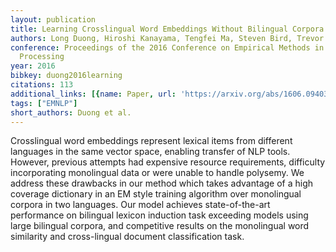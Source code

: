 ```yaml
---
layout: publication
title: Learning Crosslingual Word Embeddings Without Bilingual Corpora
authors: Long Duong, Hiroshi Kanayama, Tengfei Ma, Steven Bird, Trevor Cohn
conference: Proceedings of the 2016 Conference on Empirical Methods in Natural Language
  Processing
year: 2016
bibkey: duong2016learning
citations: 113
additional_links: [{name: Paper, url: 'https://arxiv.org/abs/1606.09403'}]
tags: ["EMNLP"]
short_authors: Duong et al.
---
```

Crosslingual word embeddings represent lexical items from different languages
in the same vector space, enabling transfer of NLP tools. However, previous
attempts had expensive resource requirements, difficulty incorporating
monolingual data or were unable to handle polysemy. We address these drawbacks
in our method which takes advantage of a high coverage dictionary in an EM
style training algorithm over monolingual corpora in two languages. Our model
achieves state-of-the-art performance on bilingual lexicon induction task
exceeding models using large bilingual corpora, and competitive results on the
monolingual word similarity and cross-lingual document classification task.